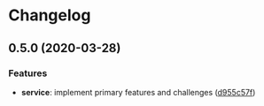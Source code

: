 # Changelog

## 0.5.0 (2020-03-28)

### Features

- **service**: implement primary features and challenges ([d955c57f](https://github.com/ymind/semantic-gitlog/commit/d955c57f7df0284649cfe00c4a7aea6ce0d8a17f))

